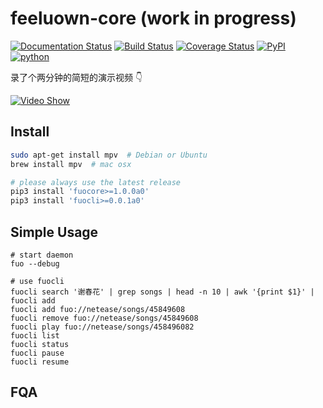 # feeluown-core (work in progress)

[![Documentation Status](https://readthedocs.org/projects/feeluown-core/badge/?version=latest)](http://feeluown-core.readthedocs.io/en/latest/?badge=latest)
[![Build Status](https://travis-ci.org/cosven/feeluown-core.svg?branch=master)](https://travis-ci.org/cosven/feeluown-core)
[![Coverage Status](https://coveralls.io/repos/github/cosven/feeluown-core/badge.svg?branch=master)](https://coveralls.io/github/cosven/feeluown-core?branch=master)
[![PyPI](https://img.shields.io/pypi/v/fuocore.svg)](https://pypi.python.org/pypi/fuocore)
[![python](https://img.shields.io/pypi/pyversions/fuocore.svg)](https://pypi.python.org/pypi/fuocore)

录了个两分钟的简短的演示视频 👇

[![Video Show](http://img.youtube.com/vi/pZyT7mC2-FE/0.jpg)](http://www.youtube.com/watch?v=pZyT7mC2-FE)

## Install

```sh
sudo apt-get install mpv  # Debian or Ubuntu
brew install mpv  # mac osx

# please always use the latest release
pip3 install 'fuocore>=1.0.0a0'
pip3 install 'fuocli>=0.0.1a0'
```

## Simple Usage

```
# start daemon
fuo --debug

# use fuocli
fuocli search '谢春花' | grep songs | head -n 10 | awk '{print $1}' | fuocli add
fuocli add fuo://netease/songs/45849608
fuocli remove fuo://netease/songs/45849608
fuocli play fuo://netease/songs/458496082
fuocli list
fuocli status
fuocli pause
fuocli resume
```

## FQA
